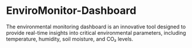 # EnviroMonitor-Dashboard
The environmental monitoring dashboard is an innovative tool designed to provide real-time insights into critical environmental parameters, including temperature, humidity, soil moisture, and CO₂ levels.
